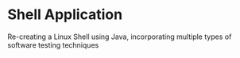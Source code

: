 # Shell Application
Re-creating a Linux Shell using Java, incorporating multiple types of software testing techniques
